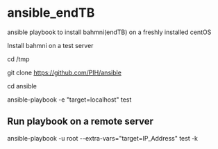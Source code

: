 # ansible_endTB
ansible playbook to install bahmni(endTB) on a freshly installed centOS

Install bahmni on a test server

cd /tmp

git clone https://github.com/PIH/ansible

cd ansible

ansible-playbook -e "target=localhost" test


Run playbook on a remote server
-------------------------------

ansible-playbook -u root --extra-vars="target=IP_Address" test -k
